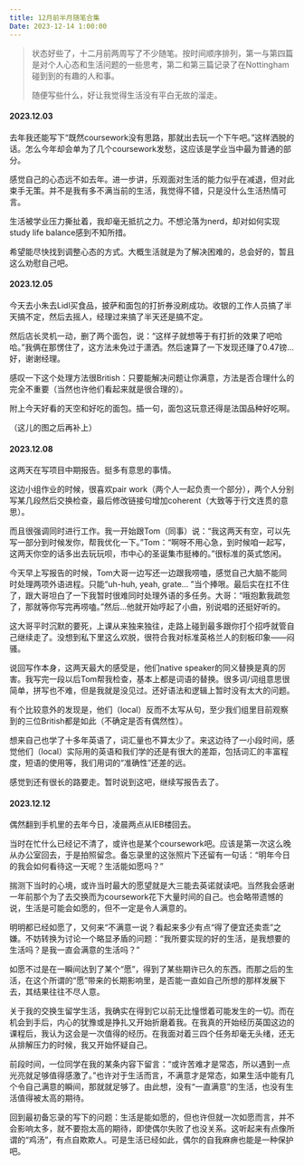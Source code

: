 ```yaml
---
title: 12月前半月随笔合集
Date: 2023-12-14 1:00:00
---
```


> 状态好些了，十二月前两周写了不少随笔。按时间顺序排列，第一与第四篇是对个人心态和生活问题的一些思考，第二和第三篇记录了在Nottingham碰到到的有趣的人和事。
>
> 随便写些什么，好让我觉得生活没有平白无故的溜走。



#### 2023.12.03

去年我还能写下“既然coursework没有思路，那就出去玩一个下午吧。”这样洒脱的话。怎么今年却会单为了几个coursework发愁，这应该是学业当中最为普通的部分。

感觉自己的心态远不如去年。进一步讲，乐观面对生活的能力似乎在减退，但对此束手无策。并不是我有多不满当前的生活，我觉得不错，只是没什么生活热情可言。

生活被学业压力撕扯着，我却毫无抵抗之力。不想沦落为nerd，却对如何实现study life balance感到不知所措。

希望能尽快找到调整心态的方式。大概生活就是为了解决困难的，总会好的，暂且这么劝慰自己吧。



#### 2023.12.05

今天去小朱去Lidl买食品，披萨和面包的打折券没刷成功。收银的工作人员搞了半天搞不定，然后去摇人，经理过来搞了半天还是搞不定。

然后店长灵机一动，删了两个面包，说：“这样子就想等于有打折的效果了吧哈哈。”我俩在那愣住了，这方法未免过于潇洒。然后速算了一下发现还赚了0.47镑...好，谢谢经理。

感叹一下这个处理方法很British：只要能解决问题让你满意，方法是否合理什么的完全不重要（当然也许他们看起来就是很合理的）。

附上今天好看的天空和好吃的面包。插一句，面包这玩意还得是法国品种好吃啊。

（这儿的图之后再补上）



#### 2023.12.08

这两天在写项目中期报告。挺多有意思的事情。

这边小组作业的时候，很喜欢pair work（两个人一起负责一个部分），两个人分别写某几段然后交换检查，最后修改链接句增加coherent（大致等于行文连贯的意思）。

而且很强调同时进行工作。我一开始跟Tom（同事）说：“我这两天有空，可以先写一部分到时候发你，帮我优化一下。”Tom：“啊呀不用心急，到时候咱一起写，这两天你空的话多出去玩玩呗，市中心的圣诞集市挺棒的。”很标准的英式悠闲。

今天早上写报告的时候，Tom大哥一边写还一边跟我唠嗑，感觉自己大脑不能同时处理两项外语进程。只能“uh-huh, yeah, grate... ”当个捧哏。最后实在扛不住了，跟大哥坦白了一下我暂时很难同时处理外语的多任务。大哥：“哦抱歉我疏忽了，那就等你写完再唠嗑。”然后...他就开始哼起了小曲，别说唱的还挺好听的。

这大哥平时沉默的要死，上课从来独来独往，走路上碰到最多跟你打个招呼就管自己继续走了。没想到私下里这么欢脱，很符合我对标准英格兰人的刻板印象——闷骚。

说回写作本身，这两天最大的感受是，他们native speaker的同义替换是真的厉害。我写完一段以后Tom帮我检查，基本上都是词语的替换。很多词/词组意思很简单，拼写也不难，但是我就是没见过。还好语法和逻辑上暂时没有太大的问题。

有个比较意外的发现是，他们（local）反而不太写从句，至少我们组里目前观察到的三位British都是如此（不确定是否有偶然性）。

想来自己也学了十多年英语了，词汇量也不算太少了。来这边待了一小段时间，感觉他们（local）实际用的英语和我们学的还是有很大的差距，包括词汇的丰富程度，短语的使用等，我们用词的“准确性”还差的远。

感觉到还有很长的路要走。暂时说到这吧，继续写报告去了。



#### 2023.12.12

偶然翻到手机里的去年今日，凌晨两点从IEB楼回去。

当时在忙什么已经记不清了，或许也是某个coursework吧。应该是第一次这么晚从办公室回去，于是拍照留念。备忘录里的这张照片下还留有一句话：“明年今日的我会如何看待这一天呢？生活能如愿吗？”

揣测下当时的心境，或许当时最大的愿望就是大三能去英诺就读吧。当然我会感谢一年前那个为了去交换而为coursework花下大量时间的自己。也会略带遗憾的说，生活是可能会如愿的，但不一定是令人满意的。

明明都已经如愿了，又何来“不满意一说？看起来多少有点“得了便宜还卖乖”之嫌。不妨转换为讨论一个略显矛盾的问题：“我所要实现的好的生活，是我想要的生活吗？是我一直会满意的生活吗？”

如愿不过是在一瞬间达到了某个“愿”，得到了某些期许已久的东西。而那之后的生活，在这个所谓的“愿”带来的长期影响里，是否能一直如自己所想的那样发展下去，其结果往往不尽人意。

关于我的交换生留学生活，我确实在得到它以前无比憧憬着可能发生的一切。而在机会到手后，内心的犹豫或是挣扎又开始折磨着我。在我真的开始经历英国这边的课程后，我认为这会是一次值得的经历。在我面对着三四个任务却毫无头绪，还无从排解压力的时候，我又开始怀疑自己。

前段时间，一位同学在我的某条内容下留言：“或许苦难才是常态，所以遇到一点光亮就足够值得感激了。”也许对于生活而言，不满意才是常态，如果生活中能有几个令自己满意的瞬间，那就就足够了。由此想，没有“一直满意”的生活，也没有生活值得被太高的期待。

回到最初备忘录的写下的问题：生活是能如愿的，但也许但就一次如愿而言，并不会影响太多，就不要抱太高的期待，即使偶尔失败了也没关系。这听起来有点像所谓的“鸡汤”，有点自欺欺人。可是生活已经如此，偶尔的自我麻痹也能是一种保护吧。

